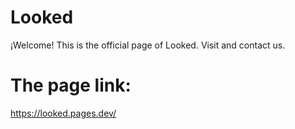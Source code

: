 # Looked
¡Welcome! This is the official page of Looked. Visit and contact us.

# The page link:
https://looked.pages.dev/
